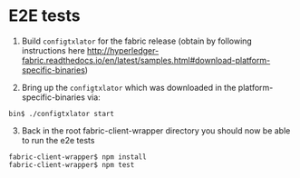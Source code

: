 # E2E tests

1. Build `configtxlator` for the fabric release (obtain by following instructions here http://hyperledger-fabric.readthedocs.io/en/latest/samples.html#download-platform-specific-binaries)

2. Bring up the `configtxlator` which was downloaded in the platform-specific-binaries via:
```
bin$ ./configtxlator start
```

3. Back in the root fabric-client-wrapper directory you should now be able to run the e2e tests

```
fabric-client-wrapper$ npm install
fabric-client-wrapper$ npm test
```
